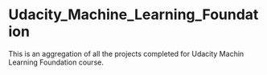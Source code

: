 # Udacity_Machine_Learning_Foundation
This is an aggregation of all the projects completed for Udacity Machin Learning Foundation course.
